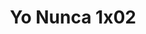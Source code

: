 ---
layout: episodios
title: "Yo Nunca 1x02"
url_serie_padre: 'yo-nunca/temporada-1'
category: 'series'
capitulo: 'yes'
anio: '2019'
prev: 'capitulo-1'
proximo: 'capitulo-3'
sandbox: allow-same-origin allow-forms
idioma: 'Latino'
calidad: 'Full HD'
fuente: 'cueva'
reproductores_otros: ["https://gdriveplayer.me/embed2.php?link=hWt1VHNG55Xo9%252B6Crzs2IwrEhQVKo01Cre3eJwVLZ3fYtmMrnQdUiVECnJKGco0DGx8qFWgJsLTgkXcZ382RBygI2qYnvBahhMJOCYeSyH8b0NmdLXNqH8LgGn1umrghjmP2EcDnxx1wH0l9fmKHX%252FP87pEdEdNeIPMi61NgGKdznHkV6JIAjulkbkqDPOlqQDPDXMTrYARJDBnTMNP%252F%252BL","Latino","https://player.premiumstream.live/player.php?id=MzU5NA&sub=","Latino","https://supervideo.tv/e/udxxqj36t05i","Latino","https://mstream.space/lbg827w7iox9","Latino"]
reproductores_fembed: ["https://feurl.com/v/pkd4gtmm26d8p4r","Latino"]
clasificacion: '+10'
tags:
- Ciencia-Ficcion
---